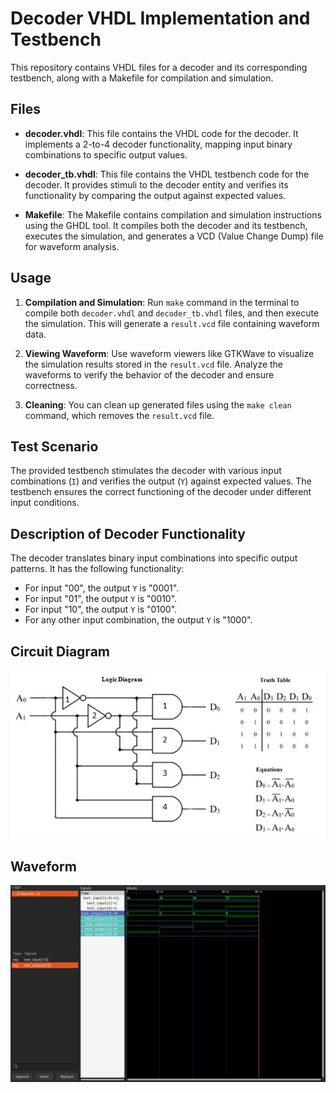 # Decoder VHDL Implementation and Testbench

This repository contains VHDL files for a decoder and its corresponding testbench, along with a Makefile for compilation and simulation.

## Files

- **decoder.vhdl**: This file contains the VHDL code for the decoder. It implements a 2-to-4 decoder functionality, mapping input binary combinations to specific output values.

- **decoder_tb.vhdl**: This file contains the VHDL testbench code for the decoder. It provides stimuli to the decoder entity and verifies its functionality by comparing the output against expected values.

- **Makefile**: The Makefile contains compilation and simulation instructions using the GHDL tool. It compiles both the decoder and its testbench, executes the simulation, and generates a VCD (Value Change Dump) file for waveform analysis.

## Usage

1. **Compilation and Simulation**: Run `make` command in the terminal to compile both `decoder.vhdl` and `decoder_tb.vhdl` files, and then execute the simulation. This will generate a `result.vcd` file containing waveform data.

2. **Viewing Waveform**: Use waveform viewers like GTKWave to visualize the simulation results stored in the `result.vcd` file. Analyze the waveforms to verify the behavior of the decoder and ensure correctness.

3. **Cleaning**: You can clean up generated files using the `make clean` command, which removes the `result.vcd` file.

## Test Scenario

The provided testbench stimulates the decoder with various input combinations (`I`) and verifies the output (`Y`) against expected values. The testbench ensures the correct functioning of the decoder under different input conditions.

## Description of Decoder Functionality

The decoder translates binary input combinations into specific output patterns. It has the following functionality:

- For input "00", the output `Y` is "0001".
- For input "01", the output `Y` is "0010".
- For input "10", the output `Y` is "0100".
- For any other input combination, the output `Y` is "1000".

## Circuit Diagram 
![decoder-circuit-diagram](https://github.com/Samirlamichhane10/Vhdl-assignments/blob/main/decoder/decoder1.JPG.jpg)

## Waveform
![decoder-waveform](https://github.com/Samirlamichhane10/Vhdl-assignments/blob/main/decoder/decoder.png)

